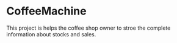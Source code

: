 # CoffeeMachine
This project is helps the coffee shop owner to stroe the complete information about stocks and sales.
